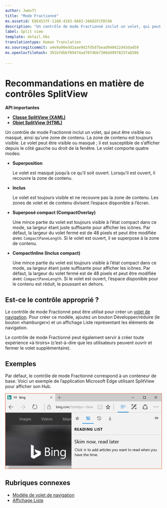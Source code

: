 ```yaml
---
author: Jwmsft
title: "Mode Fractionné"
ms.assetid: E9E4537F-1160-4183-9A83-26602FCFDC9A
description: "Un contrôle de mode Fractionné inclut un volet, qui peut être visible ou masqué, ainsi qu’une zone de contenu."
label: Split view
template: detail.hbs
translationtype: Human Translation
ms.sourcegitcommit: a4e9a90edd2aae9d2fd5d7bead948422d43dad59
ms.openlocfilehash: 391bfdbbf09474ad707dbbf306d4997825fa8386

---
```


# Recommandations en matière de contrôles SplitView



**API importantes**

-   [**Classe SplitView (XAML)**](https://msdn.microsoft.com/library/windows/apps/dn864360)
-   [**Objet SplitView (HTML)**](https://msdn.microsoft.com/library/windows/apps/dn919970)

Un contrôle de mode Fractionné inclut un volet, qui peut être visible ou masqué, ainsi qu’une zone de contenu. La zone de contenu est toujours visible. Le volet peut être visible ou masqué ; il est susceptible de s’afficher depuis le côté gauche ou droit de la fenêtre. Le volet comporte quatre modes:

-   **Superposition**

    Le volet est masqué jusqu’à ce qu’il soit ouvert. Lorsqu’il est ouvert, il recouvre la zone de contenu.

-   **Inclus**

    Le volet est toujours visible et ne recouvre pas la zone de contenu. Les zones de volet et de contenu divisent l’espace disponible à l’écran.

-   **Superposé compact (CompactOverlay)**

    Une mince partie du volet est toujours visible à l’état compact dans ce mode, sa largeur étant juste suffisante pour afficher les icônes. Par défaut, la largeur du volet fermé est de 48 pixels et peut être modifiée avec `CompactPaneLength`. Si le volet est ouvert, il se superpose à la zone de contenu.

-   **CompactInline (Inclus compact)**

    Une mince partie du volet est toujours visible à l’état compact dans ce mode, sa largeur étant juste suffisante pour afficher les icônes. Par défaut, la largeur du volet fermé est de 48 pixels et peut être modifiée avec `CompactPaneLength`. Si le volet est ouvert, l’espace disponible pour le contenu est réduit, le poussant en dehors.

## <span id="Is_this_the_right_control_"></span><span id="is_this_the_right_control_"></span><span id="IS_THIS_THE_RIGHT_CONTROL_"></span>Est-ce le contrôle approprié ?

Le contrôle de mode Fractionné peut être utilisé pour créer un [volet de navigation](nav-pane.md). Pour créer ce modèle, ajoutez un bouton Développer/réduire (le bouton «hamburger») et un affichage Liste représentant les éléments de navigation.

Le contrôle de mode Fractionné peut également servir à créer toute expérience «à tiroirs» (c’est-à-dire que les utilisateurs peuvent ouvrir et fermer le volet supplémentaire).

## <span id="Examples"></span><span id="examples"></span><span id="EXAMPLES"></span>Exemples

Par défaut, le contrôle de mode Fractionné correspond à un conteneur de base. Voici un exemple de l’application Microsoft Edge utilisant SplitView pour afficher son Hub.

![Exemple de mode Fractionné Microsoft Edge](images/split_view_Edge.png)



## <span id="related_topics"></span>Rubriques connexes


* [Modèle de volet de navigation](nav-pane.md)
* [Affichage Liste](lists.md)
 

 



<!--HONumber=Jun16_HO4-->


